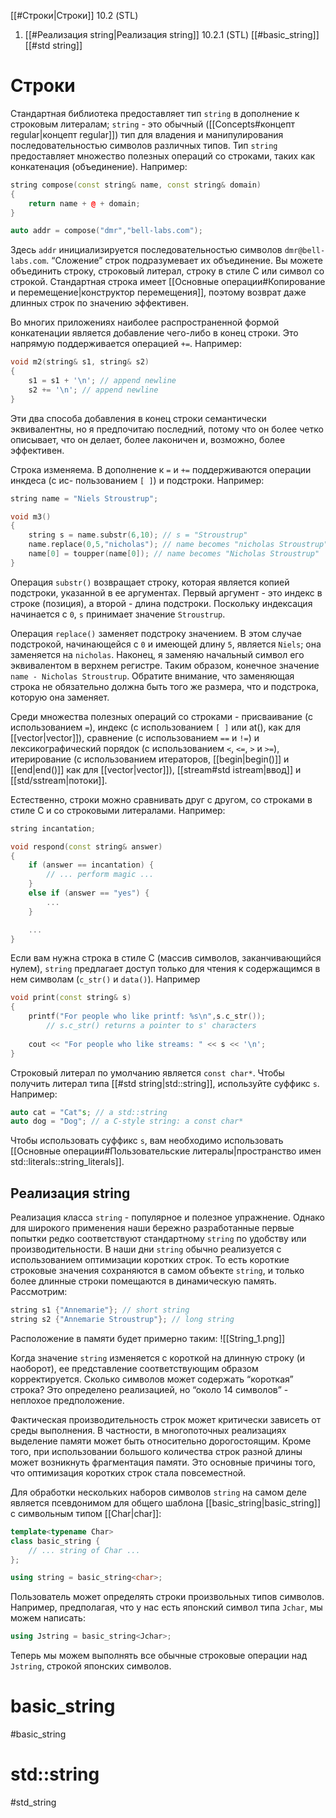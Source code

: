 
[[#Строки|Строки]] 10.2 (STL)
1. [[#Реализация string|Реализация string]] 10.2.1 (STL)
[[#basic_string]]
[[#std string]]

# Строки

Стандартная библиотека предоставляет тип `string` в дополнение к строковым литералам; `string` - это обычный ([[Concepts#концепт regular|концепт regular]]) тип для владения и манипулирования последовательностью символов различных типов. Тип `string` предоставляет множество полезных операций со строками, таких как конкатенация (объединение). Например:
```c++
string compose(const string& name, const string& domain)
{
	return name + @ + domain;
}

auto addr = compose("dmr","bell-labs.com");
```

Здесь `addr` инициализируется последовательностью символов `dmr@bell-labs.com`. “Сложение” строк подразумевает их объединение. Вы можете объединить строку, строковый литерал, строку в стиле C или символ со строкой. Стандартная строка имеет [[Основные операции#Копирование и перемещение|конструктор перемещения]], поэтому возврат даже длинных строк по значению эффективен.

Во многих приложениях наиболее распространенной формой конкатенации является добавление чего-либо в конец строки. Это напрямую поддерживается операцией `+=`. Например:
```c++
void m2(string& s1, string& s2)
{
	s1 = s1 + '\n'; // append newline
	s2 += '\n'; // append newline
}
```

Эти два способа добавления в конец строки семантически эквивалентны, но я предпочитаю последний, потому что он более четко описывает, что он делает, более лаконичен и, возможно, более эффективен.

Строка изменяема. В дополнение к `=` и `+=` поддерживаются операции инкдеса (с ис-
пользованием `[ ]`) и подстроки. Например:
```c++
string name = "Niels Stroustrup";

void m3()
{
	string s = name.substr(6,10); // s = "Stroustrup"
	name.replace(0,5,"nicholas"); // name becomes "nicholas Stroustrup"
	name[0] = toupper(name[0]); // name becomes "Nicholas Stroustrup"
}
```

Операция `substr()` возвращает строку, которая является копией подстроки, указанной в ее аргументах. Первый аргумент - это индекс в строке (позиция), а второй - длина подстроки. Поскольку индексация начинается с `0`, `s` принимает значение `Stroustrup`.

Операция `replace()` заменяет подстроку значением. В этом случае подстрокой, начинающейся с `0` и имеющей длину `5`, является `Niels`; она заменяется на `nicholas`. Наконец, я заменяю начальный символ его эквивалентом в верхнем регистре. Таким образом, конечное значение `name - Nicholas Stroustrup`. Обратите внимание, что заменяющая строка не обязательно должна быть того же размера, что и подстрока, которую она заменяет.

Среди множества полезных операций со строками - присваивание (с использованием `=`), индекс (с использованием `[ ]` или at(), как для [[vector|vector]]), сравнение (с использованием `==` и `!=`) и лексикографический порядок (с использованием `<`, `<=`, `>` и `>=`), итерирование (с использованием итераторов, [[begin|begin()]] и [[end|end()]] как для [[vector|vector]]), [[stream#std istream|ввод]] и [[std/sstream|потоки]].

Естественно, строки можно сравнивать друг с другом, со строками в стиле C и со строковыми литералами. Например:
```c++
string incantation;

void respond(const string& answer)
{
	if (answer == incantation) {
		// ... perform magic ...
	}
	else if (answer == "yes") {
		...
	}

	...
}
```

Если вам нужна строка в стиле C (массив символов, заканчивающийся нулем), `string` предлагает доступ только для чтения к содержащимся в нем символам (`c_str()` и `data()`). Например
```c++
void print(const string& s)
{
	printf("For people who like printf: %s\n",s.c_str()); 
		// s.c_str() returns a pointer to s' characters
		
	cout << "For people who like streams: " << s << '\n';
}
```

Строковый литерал по умолчанию является `const char*`. Чтобы получить литерал типа [[#std string|std::string]], используйте суффикс `s`. Например:
```c++
auto cat = "Cat"s; // a std::string
auto dog = "Dog"; // a C-style string: a const char*
```

Чтобы использовать суффикс `s`, вам необходимо использовать [[Основные операции#Пользовательские литералы|пространство имен std::literals::string_literals]].

## Реализация string

Реализация класса `string` - популярное и полезное упражнение. Однако для широкого применения наши бережно разработанные первые попытки редко соответствуют стандартному `string` по удобству или производительности. В наши дни `string` обычно реализуется с использованием оптимизации коротких строк. То есть короткие строковые значения сохраняются в самом объекте `string`, и только более длинные строки помещаются в динамическую память. Рассмотрим:
```c++
string s1 {"Annemarie"}; // short string
string s2 {"Annemarie Stroustrup"}; // long string
```

Расположение в памяти будет примерно таким:
![[String_1.png]]

Когда значение `string` изменяется с короткой на длинную строку (и наоборот), ее представление соответствующим образом корректируется. Сколько символов может содержать “короткая” строка? Это определено реализацией, но “около 14 символов” - неплохое предположение.

Фактическая производительность строк может критически зависеть от среды выполнения. В частности, в многопоточных реализациях выделение памяти может быть относительно дорогостоящим. Кроме того, при использовании большого количества строк разной длины может возникнуть фрагментация памяти. Это основные причины того, что оптимизация коротких строк стала повсеместной.

Для обработки нескольких наборов символов `string` на самом деле является псевдонимом для общего шаблона [[basic_string|basic_string]] с символьным типом [[Char|char]]:
```c++
template<typename Char>
class basic_string {
	// ... string of Char ...
};

using string = basic_string<char>;
```

Пользователь может определять строки произвольных типов символов. Например, предполагая, что у нас есть японский символ типа `Jchar`, мы можем написать:
```c++
using Jstring = basic_string<Jchar>;
```

Теперь мы можем выполнять все обычные строковые операции над `Jstring`, строкой японских символов.

# basic_string
#basic_string



# std::string
#std_string










